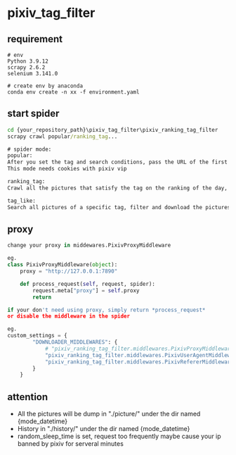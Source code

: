 # pixiv_tag_filter
## requirement

```
# env
Python 3.9.12
scrapy 2.6.2
selenium 3.141.0 

# create env by anaconda
conda env create -n xx -f environment.yaml
```

## start spider

```cmd
cd {your_repository_path}\pixiv_tag_filter\pixiv_ranking_tag_filter
scrapy crawl popular/ranking_tag...

# spider mode:
popular: 
After you set the tag and search conditions, pass the URL of the first page into cmd, it will automatically download all the pictures that meet the conditions, and record the picture id. Duplicate pictures will not be crawled.
This mode needs cookies with pixiv vip

ranking_tag:
Crawl all the pictures that satisfy the tag on the ranking of the day, you can change the tag in RankingTagSpider.require_tags, type list.

tag_like:
Search all pictures of a specific tag, filter and download the pictures. You can set the upper and lower limits of *bookmark* or *like* or*view*, alse you can set start and end page.
```

## proxy

```python
change your proxy in middewares.PixivProxyMiddleware

eg.
class PixivProxyMiddleware(object):
    proxy = "http://127.0.0.1:7890"

    def process_request(self, request, spider):
        request.meta["proxy"] = self.proxy
        return

if your don't need using proxy, simply return *process_request* 
or disable the middleware in the spider

eg.
custom_settings = {
        "DOWNLOADER_MIDDLEWARES": {
            # "pixiv_ranking_tag_filter.middlewares.PixivProxyMiddleware": 200,
            "pixiv_ranking_tag_filter.middlewares.PixivUserAgentMiddleware": 300,
            "pixiv_ranking_tag_filter.middlewares.PixivRefererMiddleware": 350,
        }
    }
```

## attention

- All the pictures will be dump in "./picture/" under the dir named {mode_datetime}
- History in "./history/" under the dir named {mode_datetime}
- random_sleep_time is set, request too frequently maybe cause your ip banned by pixiv for serveral minutes

 

